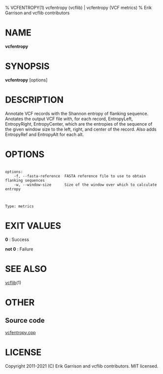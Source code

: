 % VCFENTROPY(1) vcfentropy (vcflib) | vcfentropy (VCF metrics)
% Erik Garrison and vcflib contributors

# NAME

**vcfentropy**

# SYNOPSIS

**vcfentropy** [options] <vcf file>

# DESCRIPTION

Annotate VCF records with the Shannon entropy of flanking sequence. Anotates the output VCF file with, for each record, EntropyLeft, EntropyRight, EntropyCenter, which are the entropies of the sequence of the given window size to the left, right, and center of the record. Also adds EntropyRef and EntropyAlt for each alt.



# OPTIONS

```

options:
    -f, --fasta-reference  FASTA reference file to use to obtain flanking sequences
    -w, --window-size      Size of the window over which to calculate entropy



Type: metrics

```





# EXIT VALUES

**0**
: Success

**not 0**
: Failure

# SEE ALSO



[vcflib](./vcflib.md)(1)



# OTHER

## Source code

[vcfentropy.cpp](https://github.com/vcflib/vcflib/blob/master/src/vcfentropy.cpp)

# LICENSE

Copyright 2011-2021 (C) Erik Garrison and vcflib contributors. MIT licensed.

<!--
  Created with ./scripts/bin2md.rb scripts/bin2md-template.erb
-->

